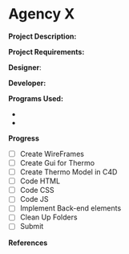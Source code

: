 # Agency X

**Project Description:** 

**Project Requirements:** 

**Designer**: 


**Developer:** 

**Programs Used:** 

-
-

**Progress**

- [ ] Create WireFrames
- [ ] Create Gui for Thermo
- [ ] Create Thermo Model in C4D
- [ ] Code HTML
- [ ] Code CSS
- [ ] Code JS
- [ ] Implement Back-end elements
- [ ] Clean Up Folders
- [ ] Submit

**References**

